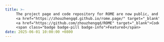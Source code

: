 ```yaml
---
title: >-
     The project page and code repository for ROME are now public, and the paper is coming soon: 
     <a href="https://zhouzhengqd.github.io/rome.page/" target="_blank">Project Page <i class="fas fa-globe"></i></a>, 
     <a href="https://github.com/zhouzhengqd/ROME" target="_blank">Code <i class="fas fa-github"></i></a> 
     <span class="badge badge-pill badge-info">Featured</span>
date: 2025-06-01 10:00:00 +0800
---
```

